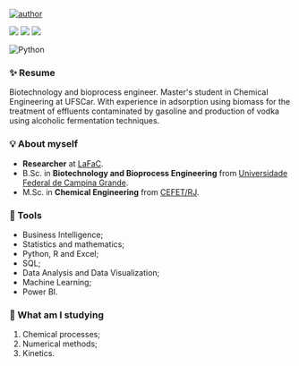 [![author](https://img.shields.io/badge/authora-Isadora_Guedes-red.svg)](https://www.linkedin.com/in/isadora-guedes/)

[<img src="https://img.shields.io/badge/isadoragfarias@gmail.com-EA4335?style=flat-square&logo=Gmail&logoColor=white" />](mailto:isadoragfarias@gmail.com)
[<img src="https://img.shields.io/badge/isadora_guedes-0A66C2?style=flat-square&logo=linkedin&logoColor=white" />](https://www.linkedin.com/in/isadora-guedes/)
[<img src="https://img.shields.io/badge/isadoragfarias.github.io-800080?style=flat-square&logo=githubpages&logoColor=white" />](https://github.com/isadoragfarias)

<img alt="Python" src="https://img.shields.io/badge/Python-012A4A?style=for-the-badge&logo=python&logoColor=white">

### ✨ Resume
Biotechnology and bioprocess engineer. Master's student in Chemical Engineering at UFSCar. With experience in adsorption using biomass for the treatment of effluents contaminated by gasoline and production of vodka using alcoholic fermentation techniques.

### 💡 About myself
- **Researcher** at [LaFaC](https://www.lafac.ufscar.br/).
- B.Sc. in **Biotechnology and Bioprocess Engineering** from [Universidade Federal de Campina Grande](https://portal.ufcg.edu.br/).
- M.Sc. in **Chemical Engineering** from [CEFET/RJ](http://www.cefet-rj.br/).

### 🔎 Tools
- Business Intelligence;
- Statistics and mathematics;
- Python, R and Excel;
- SQL;
- Data Analysis and Data Visualization;
- Machine Learning;
- Power BI.

### 📝 What am I studying
1. Chemical processes;
2. Numerical methods;
3. Kinetics.
